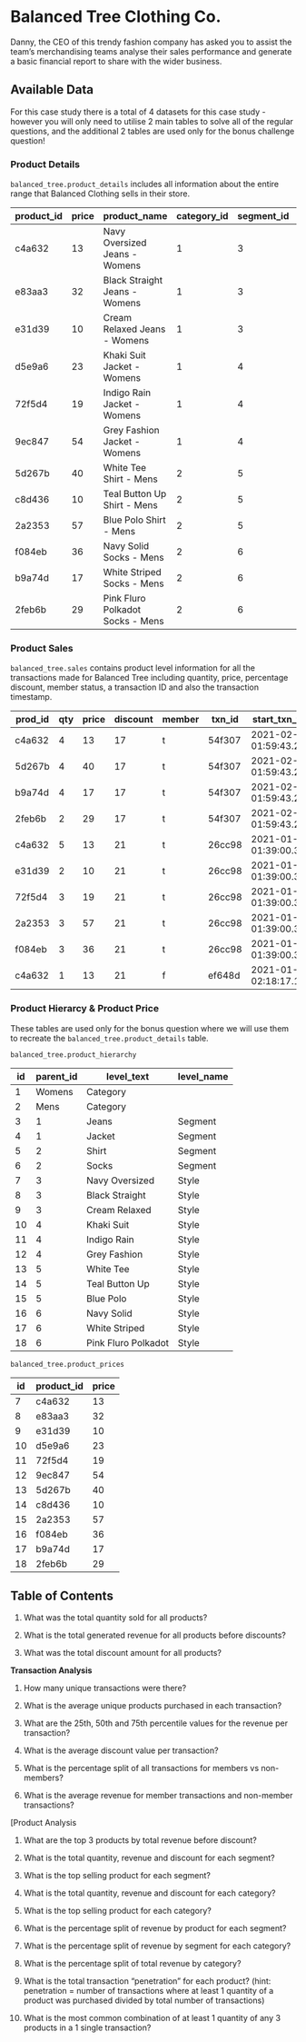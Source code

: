 # Balanced Tree Clothing Co.

Danny, the CEO of this trendy fashion company has asked you to assist the team’s merchandising teams analyse their sales performance and generate a basic financial report to share with the wider business.

## Available Data

For this case study there is a total of 4 datasets for this case study - however you will only need to utilise 2 main tables to solve all of the regular questions, and the additional 2 tables are used only for the bonus challenge question!

### Product Details

`balanced_tree.product_details` includes all information about the entire range that Balanced Clothing sells in their store.

| product_id | price | product_name                     | category_id | segment_id | style_id | category_name | segment_name | style_name          |
|------------|-------|----------------------------------|-------------|------------|----------|---------------|--------------|---------------------|
| c4a632     | 13    | Navy Oversized Jeans - Womens    | 1           | 3          | 7        | Womens        | Jeans        | Navy Oversized      |
| e83aa3     | 32    | Black Straight Jeans - Womens    | 1           | 3          | 8        | Womens        | Jeans        | Black Straight      |
| e31d39     | 10    | Cream Relaxed Jeans - Womens     | 1           | 3          | 9        | Womens        | Jeans        | Cream Relaxed       |
| d5e9a6     | 23    | Khaki Suit Jacket - Womens       | 1           | 4          | 10       | Womens        | Jacket       | Khaki Suit          |
| 72f5d4     | 19    | Indigo Rain Jacket - Womens      | 1           | 4          | 11       | Womens        | Jacket       | Indigo Rain         |
| 9ec847     | 54    | Grey Fashion Jacket - Womens     | 1           | 4          | 12       | Womens        | Jacket       | Grey Fashion        |
| 5d267b     | 40    | White Tee Shirt - Mens           | 2           | 5          | 13       | Mens          | Shirt        | White Tee           |
| c8d436     | 10    | Teal Button Up Shirt - Mens      | 2           | 5          | 14       | Mens          | Shirt        | Teal Button Up      |
| 2a2353     | 57    | Blue Polo Shirt - Mens           | 2           | 5          | 15       | Mens          | Shirt        | Blue Polo           |
| f084eb     | 36    | Navy Solid Socks - Mens          | 2           | 6          | 16       | Mens          | Socks        | Navy Solid          |
| b9a74d     | 17    | White Striped Socks - Mens       | 2           | 6          | 17       | Mens          | Socks        | White Striped       |
| 2feb6b     | 29    | Pink Fluro Polkadot Socks - Mens | 2           | 6          | 18       | Mens          | Socks        | Pink Fluro Polkadot |

### Product Sales

`balanced_tree.sales` contains product level information for all the transactions made for Balanced Tree including quantity, price, percentage discount, member status, a transaction ID and also the transaction timestamp.

| prod_id | qty | price | discount | member | txn_id | start_txn_time           |
|---------|-----|-------|----------|--------|--------|--------------------------|
| c4a632  | 4   | 13    | 17       | t      | 54f307 | 2021-02-13 01:59:43.296  |
| 5d267b  | 4   | 40    | 17       | t      | 54f307 | 2021-02-13 01:59:43.296  |
| b9a74d  | 4   | 17    | 17       | t      | 54f307 | 2021-02-13 01:59:43.296  |
| 2feb6b  | 2   | 29    | 17       | t      | 54f307 | 2021-02-13 01:59:43.296  |
| c4a632  | 5   | 13    | 21       | t      | 26cc98 | 2021-01-19 01:39:00.3456 |
| e31d39  | 2   | 10    | 21       | t      | 26cc98 | 2021-01-19 01:39:00.3456 |
| 72f5d4  | 3   | 19    | 21       | t      | 26cc98 | 2021-01-19 01:39:00.3456 |
| 2a2353  | 3   | 57    | 21       | t      | 26cc98 | 2021-01-19 01:39:00.3456 |
| f084eb  | 3   | 36    | 21       | t      | 26cc98 | 2021-01-19 01:39:00.3456 |
| c4a632  | 1   | 13    | 21       | f      | ef648d | 2021-01-27 02:18:17.1648 |

### Product Hierarcy & Product Price

These tables are used only for the bonus question where we will use them to recreate the `balanced_tree.product_details` table.

`balanced_tree.product_hierarchy`

| id | parent_id | level_text          | level_name |
|----|-----------|---------------------|------------|
| 1  | Womens    | Category            |            |
| 2  | Mens      | Category            |            |
| 3  | 1         | Jeans               | Segment    |
| 4  | 1         | Jacket              | Segment    |
| 5  | 2         | Shirt               | Segment    |
| 6  | 2         | Socks               | Segment    |
| 7  | 3         | Navy Oversized      | Style      |
| 8  | 3         | Black Straight      | Style      |
| 9  | 3         | Cream Relaxed       | Style      |
| 10 | 4         | Khaki Suit          | Style      |
| 11 | 4         | Indigo Rain         | Style      |
| 12 | 4         | Grey Fashion        | Style      |
| 13 | 5         | White Tee           | Style      |
| 14 | 5         | Teal Button Up      | Style      |
| 15 | 5         | Blue Polo           | Style      |
| 16 | 6         | Navy Solid          | Style      |
| 17 | 6         | White Striped       | Style      |
| 18 | 6         | Pink Fluro Polkadot | Style      |

`balanced_tree.product_prices`

| id | product_id | price |
|----|------------|-------|
| 7  | c4a632     | 13    |
| 8  | e83aa3     | 32    |
| 9  | e31d39     | 10    |
| 10 | d5e9a6     | 23    |
| 11 | 72f5d4     | 19    |
| 12 | 9ec847     | 54    |
| 13 | 5d267b     | 40    |
| 14 | c8d436     | 10    |
| 15 | 2a2353     | 57    |
| 16 | f084eb     | 36    |
| 17 | b9a74d     | 17    |
| 18 | 2feb6b     | 29    |

## Table of Contents


1. What was the total quantity sold for all products?

2. What is the total generated revenue for all products before discounts?

3. What was the total discount amount for all products?

**Transaction Analysis**

1. How many unique transactions were there?

2. What is the average unique products purchased in each transaction?

3. What are the 25th, 50th and 75th percentile values for the revenue per transaction?

4. What is the average discount value per transaction?

5. What is the percentage split of all transactions for members vs non-members?

6. What is the average revenue for member transactions and non-member transactions?

[Product Analysis

1. What are the top 3 products by total revenue before discount?

2. What is the total quantity, revenue and discount for each segment?

3. What is the top selling product for each segment?

4. What is the total quantity, revenue and discount for each category?

5. What is the top selling product for each category?

6. What is the percentage split of revenue by product for each segment?

7. What is the percentage split of revenue by segment for each category?

8. What is the percentage split of total revenue by category?

9. What is the total transaction “penetration” for each product? (hint: penetration = number of transactions where at least 1 quantity of a product was purchased divided by total number of transactions)

10. What is the most common combination of at least 1 quantity of any 3 products in a 1 single transaction?
